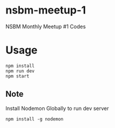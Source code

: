 # nsbm-meetup-1
NSBM Monthly Meetup #1 Codes

# Usage

```
npm install
npm run dev
npm start
```

## Note

Install Nodemon Globally to run dev server

```
npm install -g nodemon
```
